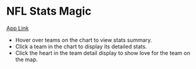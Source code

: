 # NFL Stats Magic

[App Link](https://groupproject1team4.github.io/NFLBetting/)

* Hover over teams on the chart to view stats summary.
* Click a team in the chart to display its detailed stats.
* Click the heart in the team detail display to show love for the team on the map.
